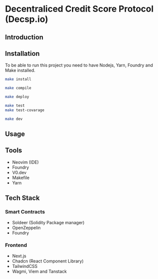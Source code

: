 # Decentraliced Credit Score Protocol (Decsp.io)


## Introduction

## Installation
To be able to run this project you need to have Nodejs, Yarn, Foundry and Make installed.

```bash
make install 

make compile

make deploy

make test
make test-covarage

make dev
```

## Usage

## Tools
- Neovim (IDE)
- Foundry
- V0.dev
- Makefile
- Yarn

## Tech Stack
### Smart Contracts
- Soldeer (Solidity Package manager)
- OpenZeppelin
- Foundry

### Frontend
- Next.js
- Chadcn (React Component Library)
- TailwindCSS
- Wagmi, Viem and Tanstack
